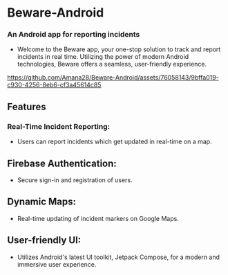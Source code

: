 # Beware-Android
### An Android app for reporting incidents

* Welcome to the Beware app, your one-stop solution to track and report incidents in real time. Utilizing the power of modern Android technologies, Beware offers a seamless, user-friendly experience.


https://github.com/Amana28/Beware-Android/assets/76058143/9bffa019-c930-4256-8eb6-cf3a45614c85


## Features


### Real-Time Incident Reporting:
* Users can report incidents which get updated in real-time on a map.

## Firebase Authentication:
* Secure sign-in and registration of users.

## Dynamic Maps:
* Real-time updating of incident markers on Google Maps.

## User-friendly UI:
* Utilizes Android's latest UI toolkit, Jetpack Compose, for a modern and immersive user experience.

